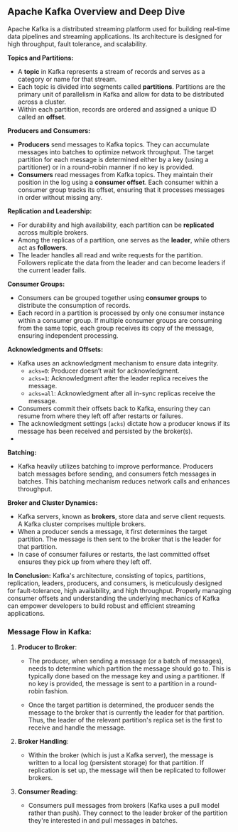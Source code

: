 
## **Apache Kafka Overview and Deep Dive**

Apache Kafka is a distributed streaming platform used for building real-time data pipelines and streaming applications. Its architecture is designed for high throughput, fault tolerance, and scalability.

**Topics and Partitions:**

-   A **topic** in Kafka represents a stream of records and serves as a category or name for that stream.
-   Each topic is divided into segments called **partitions**. Partitions are the primary unit of parallelism in Kafka and allow for data to be distributed across a cluster.
-   Within each partition, records are ordered and assigned a unique ID called an **offset**.

**Producers and Consumers:**

-   **Producers** send messages to Kafka topics. They can accumulate messages into batches to optimize network throughput. The target partition for each message is determined either by a key (using a partitioner) or in a round-robin manner if no key is provided.
-   **Consumers** read messages from Kafka topics. They maintain their position in the log using a **consumer offset**. Each consumer within a consumer group tracks its offset, ensuring that it processes messages in order without missing any.

**Replication and Leadership:**

-   For durability and high availability, each partition can be **replicated** across multiple brokers.
-   Among the replicas of a partition, one serves as the **leader**, while others act as **followers**.
-   The leader handles all read and write requests for the partition. Followers replicate the data from the leader and can become leaders if the current leader fails.

**Consumer Groups:**

-   Consumers can be grouped together using **consumer groups** to distribute the consumption of records.
-   Each record in a partition is processed by only one consumer instance within a consumer group. If multiple consumer groups are consuming from the same topic, each group receives its copy of the message, ensuring independent processing.

**Acknowledgments and Offsets:**

-   Kafka uses an acknowledgment mechanism to ensure data integrity.
    -   `acks=0`: Producer doesn’t wait for acknowledgment.
    -   `acks=1`: Acknowledgment after the leader replica receives the message.
    -   `acks=all`: Acknowledgment after all in-sync replicas receive the message.
-   Consumers commit their offsets back to Kafka, ensuring they can resume from where they left off after restarts or failures.
- The acknowledgment settings (`acks`) dictate how a producer knows if its message has been received and persisted by the broker(s).
- 

**Batching:**

-   Kafka heavily utilizes batching to improve performance. Producers batch messages before sending, and consumers fetch messages in batches. This batching mechanism reduces network calls and enhances throughput.

**Broker and Cluster Dynamics:**

-   Kafka servers, known as **brokers**, store data and serve client requests. A Kafka cluster comprises multiple brokers.
-   When a producer sends a message, it first determines the target partition. The message is then sent to the broker that is the leader for that partition.
-   In case of consumer failures or restarts, the last committed offset ensures they pick up from where they left off.

**In Conclusion:** Kafka's architecture, consisting of topics, partitions, replication, leaders, producers, and consumers, is meticulously designed for fault-tolerance, high availability, and high throughput. Properly managing consumer offsets and understanding the underlying mechanics of Kafka can empower developers to build robust and efficient streaming applications.

###   Message Flow in Kafka:

1.  **Producer to Broker**:
    
    -   The producer, when sending a message (or a batch of messages), needs to determine which partition the message should go to. This is typically done based on the message key and using a partitioner. If no key is provided, the message is sent to a partition in a round-robin fashion.
        
    -   Once the target partition is determined, the producer sends the message to the broker that is currently the leader for that partition. Thus, the leader of the relevant partition's replica set is the first to receive and handle the message.
        
2.  **Broker Handling**:
    
    -   Within the broker (which is just a Kafka server), the message is written to a local log (persistent storage) for that partition. If replication is set up, the message will then be replicated to follower brokers.
3.  **Consumer Reading**:
    
    -   Consumers pull messages from brokers (Kafka uses a pull model rather than push). They connect to the leader broker of the partition they're interested in and pull messages in batches.
